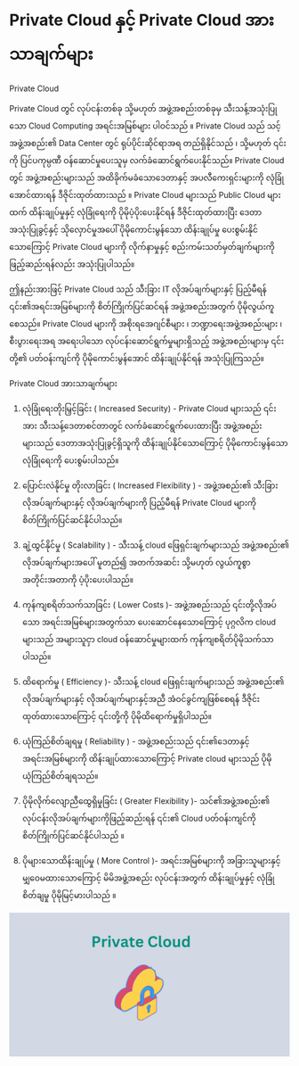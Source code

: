 # Private Cloud နှင့် Private Cloud အားသာချက်များ


Private Cloud 


Private Cloud တွင် လုပ်ငန်းတစ်ခု သို့မဟုတ် အဖွဲ့အစည်းတစ်ခုမှ သီးသန့်အသုံးပြုသော Cloud Computing အရင်းအမြစ်များ ပါဝင်သည် ။ Private Cloud သည် သင့်အဖွဲ့အစည်း၏ Data Center တွင် ရုပ်ပိုင်းဆိုင်ရာအရ တည်ရှိနိုင်သည် ၊ သို့မဟုတ် ၎င်းကို ပြင်ပကုမ္ပဏီ ဝန်ဆောင်မှုပေးသူမှ လက်ခံဆောင်ရွက်ပေးနိုင်သည်။ Private Cloud တွင် အဖွဲ့အစည်းများသည် အထိခိုက်မခံသောဒေတာနှင့် အပလီကေးရှင်းများကို လုံခြုံအောင်ထားရန် ဒီဇိုင်းထုတ်ထားသည် ။ Private Cloud များသည် Public Cloud များထက် ထိန်းချုပ်မှုနှင့် လုံခြုံရေးကို ပိုမိုပံ့ပိုးပေးနိုင်ရန် ဒီဇိုင်းထုတ်ထားပြီး ဒေတာအသုံးပြုခွင့်နှင့် သိုလှောင်မှုအပေါ် ပိုမိုကောင်းမွန်သော ထိန်းချုပ်မှု ပေးစွမ်းနိုင်သောကြောင့် Private Cloud များကို လိုက်နာမှုနှင့် စည်းကမ်းသတ်မှတ်ချက်များကို ဖြည့်ဆည်းရန်လည်း အသုံးပြုပါသည်။

ဤနည်းအားဖြင့် Private Cloud သည် သီးခြား IT လိုအပ်ချက်များနှင့် ပြည့်မီရန် ၎င်း၏အရင်းအမြစ်များကို စိတ်ကြိုက်ပြင်ဆင်ရန် အဖွဲ့အစည်းအတွက် ပိုမိုလွယ်ကူစေသည်။ Private Cloud များကို အစိုးရအေဂျင်စီများ ၊ ဘဏ္ဍာရေးအဖွဲ့အစည်းများ ၊ စီးပွားရေးအရ အရေးပါသော လုပ်ငန်းဆောင်ရွက်မှုများရှိသည့် အဖွဲ့အစည်းများမှ ၎င်းတို့၏ ပတ်ဝန်းကျင်ကို ပိုမိုကောင်းမွန်အောင် ထိန်းချုပ်နိုင်ရန် အသုံးပြုကြသည်။

Private Cloud အားသာချက်များ

1. လုံခြုံရေးတိုးမြှင့်ခြင်း ( Increased Security) - Private Cloud များသည် ၎င်းအား သီးသန့်ဒေတာစင်တာတွင် လက်ခံဆောင်ရွက်ပေးထားပြီး အဖွဲ့အစည်းများသည် ဒေတာအသုံးပြုခွင့်ရှိသူကို ထိန်းချုပ်နိုင်သောကြောင့် ပိုမိုကောင်းမွန်သောလုံခြုံရေးကို ပေးစွမ်းပါသည်။

2. ပြောင်းလဲနိုင်မှု တိုးလာခြင်း ( Increased Flexibility ) - အဖွဲ့အစည်း၏ သီးခြားလိုအပ်ချက်များနှင့် လိုအပ်ချက်များကို ပြည့်မီရန် Private Cloud များကို စိတ်ကြိုက်ပြင်ဆင်နိုင်ပါသည်။

3. ချဲ့ထွင်နိုင်မှု ( Scalability ) - သီးသန့် cloud ဖြေရှင်းချက်များသည် အဖွဲ့အစည်း၏ လိုအပ်ချက်များအပေါ် မူတည်၍ အတက်အဆင်း သို့မဟုတ် လွယ်ကူစွာ အတိုင်းအတာကို ပံ့ပိုးပေးပါသည်။

4. ကုန်ကျစရိတ်သက်သာခြင်း ( Lower Costs )- အဖွဲ့အစည်းသည် ၎င်းတို့လိုအပ်သော အရင်းအမြစ်များအတွက်သာ ပေးဆောင်နေသောကြောင့် ပုဂ္ဂလိက cloud များသည် အများသူငှာ cloud ဝန်ဆောင်မှုများထက် ကုန်ကျစရိတ်ပိုမိုသက်သာပါသည်။

5. ထိရောက်မှု ( Efficiency )- သီးသန့် cloud ဖြေရှင်းချက်များသည် အဖွဲ့အစည်း၏ လိုအပ်ချက်များနှင့် လိုအပ်ချက်များနှင့်အညီ အံဝင်ခွင်ကျဖြစ်စေရန် ဒီဇိုင်းထုတ်ထားသောကြောင့် ၎င်းတို့ကို ပိုမိုထိရောက်မှုရှိပါသည်။

6. ယုံကြည်စိတ်ချရမှု ( Reliability ) - အဖွဲ့အစည်းသည် ၎င်း၏ဒေတာနှင့် အရင်းအမြစ်များကို ထိန်းချုပ်ထားသောကြောင့် Private cloud များသည် ပိုမိုယုံကြည်စိတ်ချရသည်။

7. ပိုမိုလိုက်လျောညီထွေရှိမှုခြင်း ( Greater Flexibility )- သင်၏အဖွဲ့အစည်း၏ လုပ်ငန်းလိုအပ်ချက်များကိုဖြည့်ဆည်းရန် ၎င်း၏ Cloud ပတ်ဝန်းကျင်ကို စိတ်ကြိုက်ပြင်ဆင်နိုင်ပါသည် ။

8. ပိုများသောထိန်းချုပ်မှု ( More Control )- အရင်းအမြစ်များကို အခြားသူများနှင့် မျှဝေမထားသောကြောင့် မိမိအဖွဲ့အစည်း လုပ်ငန်းအတွက် ထိန်းချုပ်မှုနှင့် လုံခြုံစိတ်ချမှု ပိုမိုမြင့်မားပါသည် ။

<div align="center">
</div>
<img alt="demo" src="/image/9.png" />
<br/>

